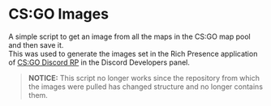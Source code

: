 # CS:GO Images
A simple script to get an image from all the maps in the CS:GO map pool and then save it.  
This was used to generate the images set in the Rich Presence application of [CS:GO Discord RP](https://github.com/Retr0-01/CSGO-Discord-RP) in the Discord Developers panel.

> **NOTICE:** This script no longer works since the repository from which the images were pulled has changed structure and no longer contains them.
